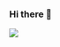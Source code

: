 ### Hi there 👋



<img align="center" src="https://github-readme-stats.vercel.app/api/<CARD_TYPE>/?username=<USERNAME>&theme=<THEME_NAME>" />


<!--
**saiteja-05/saiteja-05** is a ✨ _special_ ✨ repository because its `README.md` (this file) appears on your GitHub profile.

Here are some ideas to get you started:

- 🔭 I’m currently Purshuing PG diploma BigData Analytics course at CDAC(know-it) Pune
- 🌱 I’m currently learning Bigdata,Machine Learning,Artificial intelligence 
- 👯 I’m looking to work on the data analyst,data engineer roles...
- 🤔 I’m looking for help with ...
- 💬 Ask me about ...
- 📫 How to reach me: ...
- 😄 Pronouns: ...
- ⚡ Fun fact: ...



-->



